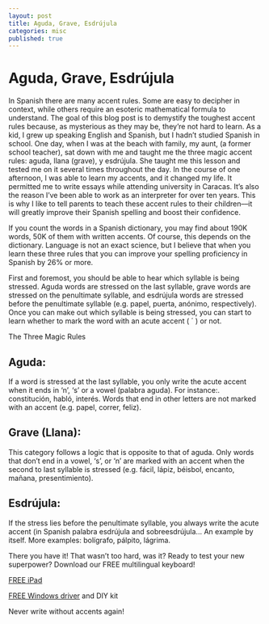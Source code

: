 ```yaml
---
layout: post
title: Aguda, Grave, Esdrújula
categories: misc
published: true
---
```


# Aguda, Grave, Esdrújula

In Spanish there are many accent rules. Some are easy to decipher in context, while others require an esoteric mathematical formula to understand. The goal of this blog post is to demystify the toughest accent rules because, as mysterious as they may be, they’re not hard to learn. As a kid, I grew up speaking English and Spanish, but I hadn’t studied Spanish in school. One day, when I was at the beach with family, my aunt, (a former school teacher), sat down with me and taught me the three magic accent rules: aguda, llana (grave), y esdrújula. She taught me this lesson and tested me on it several times throughout the day. In the course of one afternoon, I was able to learn my accents, and it changed my life. It permitted me to write essays while attending university in Caracas. It’s also the reason I’ve been able to work as an interpreter for over ten years. This is why I like to tell parents to teach these accent rules to their children––it will greatly improve their Spanish spelling and boost their confidence.

If you count the words in a Spanish dictionary, you may find about 190K words, 50K of them with written accents. Of course, this depends on the dictionary. Language is not an exact science, but I believe that when you learn these three rules that you can improve your spelling proficiency in Spanish by 26% or more.

First and foremost, you should be able to hear which syllable is being stressed. Aguda words are stressed on the last syllable, grave words are stressed on the penultimate syllable, and esdrújula words are stressed before the penultimate syllable (e.g. papel, puerta, anónimo, respectively). Once you can make out which syllable is being stressed, you can start to learn whether to mark the word with an acute accent ( ´ ) or not.

The Three Magic Rules

## Aguda:

If a word is stressed at the last syllable, you only write the acute accent when it ends in ‘n’, ‘s’ or a vowel (palabra aguda). For instance:. constitución, habló, interés. Words that end in other letters are not marked with an accent (e.g. papel, correr, feliz).


## Grave (Llana):

This category follows a logic that is opposite to that of aguda. Only words that don’t end in a vowel, ‘s’, or ‘n’ are marked with an accent when the second to last syllable is stressed (e.g. fácil, lápiz, béisbol, encanto, mañana, presentimiento).

## Esdrújula:

If the stress lies before the penultimate syllable, you always write the acute accent (in Spanish palabra esdrújula and sobreesdrújula... An example by itself. More examples: bolígrafo, pálpito, lágrima.

There you have it! That wasn’t too hard, was it?
Ready to test your new superpower? Download our FREE multilingual keyboard!

[FREE iPad](https://apps.apple.com/app/id1501301014?fbclid=IwAR3qle-14GnFKx6ruXGtMS9UiuayVF7Bq0zMyil1uhym5t3ABE61JkUu2SI)

[FREE Windows driver](https://drive.google.com/file/d/1o1E3EpX8cap-du3aAY1iDPNDpH5O7RyB/view?usp=sharing) and DIY kit

Never write without accents again!
